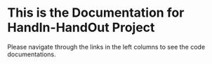 # This is the Documentation for HandIn-HandOut Project
Please navigate through the links in the left columns to see the code documentations.

